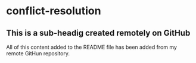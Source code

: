# conflict-resolution

## This is a sub-headig created remotely on GitHub

All of this content added to the README file has been added from my remote GitHun repository.
